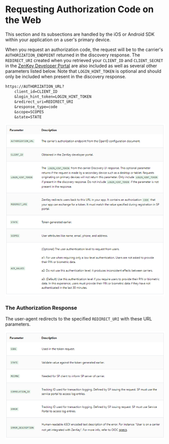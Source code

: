 # Requesting Authorization Code on the Web

This section and its subsections are handled by the iOS or Android SDK within your application on a user's primary device.

When you request an authorization code, the request will be to the carrier's `AUTHORIZATION_ENDPOINT` returned in the discovery response. The `REDIRECT_URI` created when you retrieved your `CLIENT_ID` and `CLIENT_SECRET` in the [ZenKey Developer Portal](https://portal.myzenkey.com/login) are also included as well as several other parameters listed below. Note that `LOGIN_HINT_TOKEN` is optional and should only be included when present in the discovery response. 
 
```
https://AUTHORIZATION_URL?
	client_id=CLIENT_ID
	&login_hint_token=LOGIN_HINT_TOKEN
	&redirect_uri=REDIRECT_URI
	&response_type=code
	&scope=SCOPES
	&state=STATE
```

![requesting-authorization](requesting-authorization.png)

### The Authorization Response

The user-agent redirects to the specified `REDIRECT_URI` with these URL parameters.

![requesting-authorization-response](requesting-authorization-response.png)